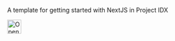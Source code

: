 A template for getting started with NextJS in Project IDX

<a href="https://idx.google.com/new?template=https://github.com/isadia-brian/next-idx.git">
  <img
    alt="Open in IDX"
    src="https://cdn.idx.dev/btn/open_dark_32.svg"
    height="32"
  />
</a>
